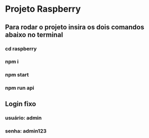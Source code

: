 
# Projeto Raspberry

## Para rodar o projeto insira os dois comandos abaixo no terminal

### cd raspberry
### npm i
### npm start
### npm run api 


## Login fixo

### usuário: admin 
### senha: admin123

